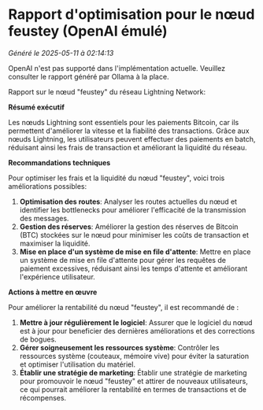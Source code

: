 # Rapport d'optimisation pour le nœud feustey (OpenAI émulé)

*Généré le 2025-05-11 à 02:14:13*

OpenAI n'est pas supporté dans l'implémentation actuelle.
Veuillez consulter le rapport généré par Ollama à la place.

Rapport sur le nœud "feustey" du réseau Lightning Network:

**Résumé exécutif**

Les nœuds Lightning sont essentiels pour les paiements Bitcoin, car ils permettent d'améliorer la vitesse et la fiabilité des transactions. Grâce aux nœuds Lightning, les utilisateurs peuvent effectuer des paiements en batch, réduisant ainsi les frais de transaction et améliorant la liquidité du réseau.

**Recommandations techniques**

Pour optimiser les frais et la liquidité du nœud "feustey", voici trois améliorations possibles:

1. **Optimisation des routes**: Analyser les routes actuelles du nœud et identifier les bottlenecks pour améliorer l'efficacité de la transmission des messages.
2. **Gestion des réserves**: Améliorer la gestion des réserves de Bitcoin (BTC) stockées sur le nœud pour minimiser les coûts de transaction et maximiser la liquidité.
3. **Mise en place d'un système de mise en file d'attente**: Mettre en place un système de mise en file d'attente pour gérer les requêtes de paiement excessives, réduisant ainsi les temps d'attente et améliorant l'expérience utilisateur.

**Actions à mettre en œuvre**

Pour améliorer la rentabilité du nœud "feustey", il est recommandé de :

1. **Mettre à jour régulièrement le logiciel**: Assurer que le logiciel du nœud est à jour pour beneficier des dernières améliorations et des corrections de bogues.
2. **Gérer soigneusement les ressources système**: Contrôler les ressources système (couteaux, mémoire vive) pour éviter la saturation et optimiser l'utilisation du matériel.
3. **Établir une stratégie de marketing**: Établir une stratégie de marketing pour promouvoir le nœud "feustey" et attirer de nouveaux utilisateurs, ce qui pourrait améliorer la rentabilité en termes de transactions et de récompenses.